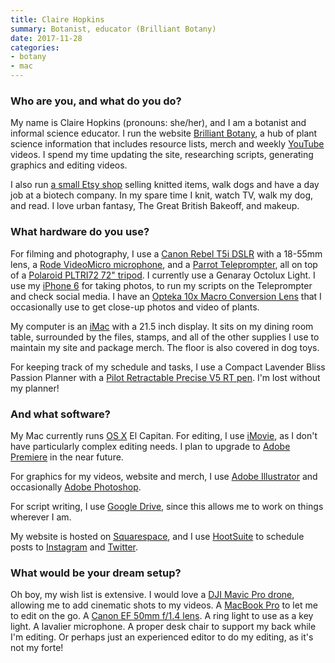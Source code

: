 ```yaml
---
title: Claire Hopkins
summary: Botanist, educator (Brilliant Botany)
date: 2017-11-28
categories:
- botany
- mac
---
```


### Who are you, and what do you do?

My name is Claire Hopkins (pronouns: she/her), and I am a botanist and informal science educator. I run the website [Brilliant Botany](https://www.brilliantbotany.com/ "Claire's plant community."), a hub of plant science information that includes resource lists, merch and weekly [YouTube][] videos. I spend my time updating the site, researching scripts, generating graphics and editing videos. 

I also run [a small Etsy shop](https://www.etsy.com/shop/tumbletower "Claire's Etsy store.") selling knitted items, walk dogs and have a day job at a biotech company. In my spare time I knit, watch TV, walk my dog, and read. I love urban fantasy, The Great British Bakeoff, and makeup. 

### What hardware do you use?

For filming and photography, I use a [Canon Rebel T5i DSLR][eos-rebel-t5i] with a 18-55mm lens, a [Rode VideoMicro microphone][videomicro], and a [Parrot Teleprompter][parrot], all on top of a [Polaroid PLTRI72 72" tripod][pltri72]. I currently use a Genaray Octolux Light. I use my [iPhone 6][iphone-6] for taking photos, to run my scripts on the Teleprompter and check social media. I have an [Opteka 10x Macro Conversion Lens][10x-high-definition-ii] that I occasionally use to get close-up photos and video of plants.

My computer is an [iMac][] with a 21.5 inch display. It sits on my dining room table, surrounded by the files, stamps, and all of the other supplies I use to maintain my site and package merch. The floor is also covered in dog toys. 

For keeping track of my schedule and tasks, I use a Compact Lavender Bliss Passion Planner with a [Pilot Retractable Precise V5 RT pen][precise-v5-rt]. I'm lost without my planner!

### And what software?

My Mac currently runs [OS X][macos] El Capitan. For editing, I use [iMovie][], as I don't have particularly complex editing needs. I plan to upgrade to [Adobe Premiere][premiere] in the near future.

For graphics for my videos, website and merch, I use [Adobe Illustrator][illustrator] and occasionally [Adobe Photoshop][photoshop].

For script writing, I use [Google Drive][google-drive], since this allows me to work on things wherever I am. 

My website is hosted on [Squarespace][], and I use [HootSuite][] to schedule posts to [Instagram][] and [Twitter][].

### What would be your dream setup?

Oh boy, my wish list is extensive. I would love a [DJI Mavic Pro drone][mavic-pro], allowing me to add cinematic shots to my videos. A [MacBook Pro][macbook-pro] to let me to edit on the go. A [Canon EF 50mm f/1.4 lens][ef-50mm-f1.4-usm]. A ring light to use as a key light. A lavalier microphone. A proper desk chair to support my back while I'm editing. Or perhaps just an experienced editor to do my editing, as it's not my forte!

[10x-high-definition-ii]: http://web.archive.org/web/20190730034302/http://opteka.com:80/10x.aspx "A macro lens for SLRs."
[ef-50mm-f1.4-usm]: http://web.archive.org/web/20150905095642/http://www.usa.canon.com/cusa/support/consumer/eos_slr_camera_systems/lenses/ef_50mm_f_1_4_usm "A lens for SLR cameras."
[eos-rebel-t5i]: https://en.wikipedia.org/wiki/Canon_EOS_700D "An 18 megapixel DSLR."
[google-drive]: https://drive.google.com/ "A cloud storage service."
[hootsuite]: https://hootsuite.com/ "A social media management service."
[illustrator]: https://www.adobe.com/products/illustrator.html "A vector graphics editor."
[imac]: https://www.apple.com/imac/ "An all-in-one computer."
[imovie]: https://www.apple.com/imovie/ "A Mac OS X video editor, included in iLife."
[instagram]: https://www.instagram.com/ "A photo sharing service."
[iphone-6]: https://en.wikipedia.org/wiki/IPhone_6 "A smartphone."
[macbook-pro]: https://www.apple.com/macbook-pro/ "A laptop."
[macos]: https://en.wikipedia.org/wiki/MacOS "An operating system for Mac hardware."
[mavic-pro]: https://www.dji.com/mavic "A drone."
[parrot]: https://www.parrotteleprompter.com/ "A teleprompter."
[photoshop]: https://www.adobe.com/products/photoshop.html "A bitmap image editor."
[pltri72]: https://www.amazon.com/Polaroid-72-inch-Carrying-Additional-Camcorders/dp/B003LTB8GM "A tripod."
[precise-v5-rt]: https://www.amazon.com/Pilot-Precise-Retractable-Rolling-Extra/dp/B001E6A9M8/ "A retractable ball point pen."
[premiere]: https://www.adobe.com/products/premiere.html "A video editing suite."
[squarespace]: https://www.squarespace.com/ "A site hosting/creation service."
[twitter]: https://twitter.com/ "An online micro-blogging platform."
[videomicro]: http://www.rode.com/microphones/videomicro "A small microphone for digital cameras."
[youtube]: https://www.youtube.com/ "A web site for watching 80's TV commercials and bad mashups."
